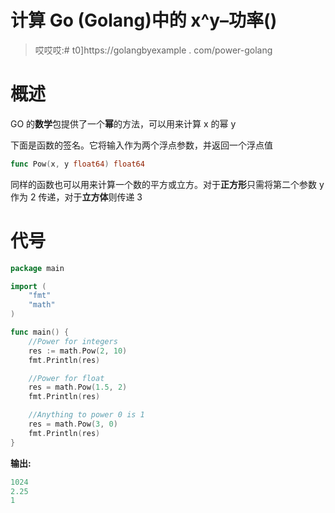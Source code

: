 # 计算 Go (Golang)中的 x^y–功率()

> 哎哎哎:# t0]https://golangbyexample . com/power-golang

# **概述**

GO 的**数学**包提供了一个**幂**的方法，可以用来计算 x 的幂 y

下面是函数的签名。它将输入作为两个浮点参数，并返回一个浮点值

```go
func Pow(x, y float64) float64
```

同样的函数也可以用来计算一个数的平方或立方。对于**正方形**只需将第二个参数 y 作为 2 传递，对于**立方体**则传递 3

# **代号**

```go
package main

import (
    "fmt"
    "math"
)

func main() {
    //Power for integers
    res := math.Pow(2, 10)
    fmt.Println(res)

    //Power for float
    res = math.Pow(1.5, 2)
    fmt.Println(res)

    //Anything to power 0 is 1
    res = math.Pow(3, 0)
    fmt.Println(res)
}
```

**输出:**

```go
1024
2.25
1
```